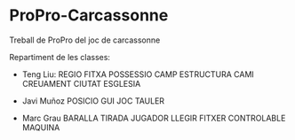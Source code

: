 # ProPro-Carcassonne
Treball de ProPro del joc de carcassonne

Repartiment de les classes:

- Teng Liu:
    REGIO
    FITXA
    POSSESSIO
    CAMP
    ESTRUCTURA
    CAMI
    CREUAMENT
    CIUTAT
    ESGLESIA
   
- Javi Muñoz
    POSICIO
    GUI
    JOC
    TAULER
    
- Marc Grau
    BARALLA
    TIRADA
    JUGADOR
    LLEGIR FITXER
    CONTROLABLE
    MAQUINA
